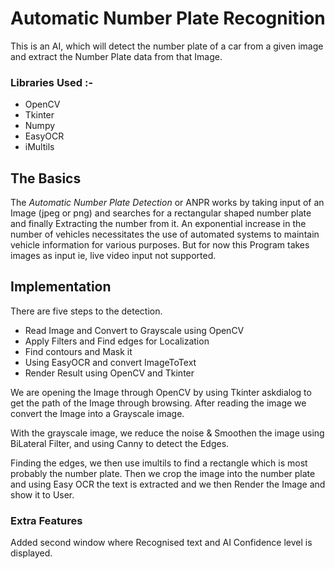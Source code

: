 # **Automatic Number Plate Recognition**
This is an AI, which will detect the number plate of a car from a given image and extract the Number Plate data from that Image.

### Libraries Used :-
- OpenCV
- Tkinter
- Numpy
- EasyOCR
- iMultils

## **The Basics**
The *Automatic Number Plate Detection* or ANPR works by taking input of an Image (jpeg or png) and searches for a rectangular shaped number plate and finally Extracting the number from it.
An exponential increase in the number of vehicles necessitates the use of automated systems to maintain vehicle information for various purposes. But for now this Program takes images as input ie, live video input not supported.

<!-- ![Demonstration](Demo Images/image1.jpg) -->

## **Implementation**
There are five steps to the detection.
- Read Image and Convert to Grayscale using OpenCV
- Apply Filters and Find edges for Localization
- Find contours and Mask it
- Using EasyOCR and convert ImageToText
- Render Result using OpenCV and Tkinter

We are opening the Image through OpenCV by using Tkinter askdialog to get the path of the Image through browsing. After reading the image we convert the Image into a Grayscale image.

With the grayscale image, we reduce the noise & Smoothen the image using BiLateral Filter, and using Canny to detect the Edges.

Finding the edges, we then use imultils to find a rectangle which is most probably the number plate. Then we crop the image into the number plate and using Easy OCR the text is extracted and we then Render the Image and show it to User.

### **Extra Features**
Added second window where Recognised text and AI Confidence level is displayed.



